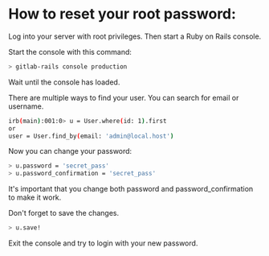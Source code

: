 # How to reset your root password:

Log into your server with root privileges. Then start a Ruby on Rails console.

Start the console with this command:

```bash
> gitlab-rails console production
```

Wait until the console has loaded.

There are multiple ways to find your user. You can search for email or username.

```bash
irb(main):001:0> u = User.where(id: 1).first
or
user = User.find_by(email: 'admin@local.host')
```

Now you can change your password:

```bash
> u.password = 'secret_pass'
> u.password_confirmation = 'secret_pass'
```

It's important that you change both password and password_confirmation to make it work.

Don't forget to save the changes.

```bash
> u.save!
```

Exit the console and try to login with your new password.
